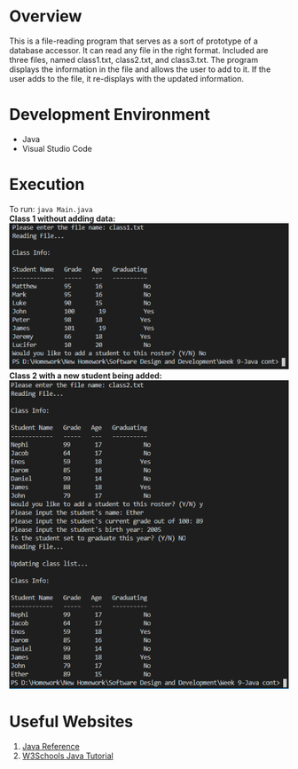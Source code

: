 # Overview

This is a file-reading program that serves as a sort of prototype of a database accessor. It can read any file in the right format. Included are three files, named class1.txt, class2.txt, and class3.txt. The program displays the information in the file and allows the user to add to it. If the user adds to the file, it re-displays with the updated information.

# Development Environment

* Java
* Visual Studio Code

# Execution

To run: `java Main.java`   
<b>Class 1 without adding data:</b><br>
![Class 1 with no data added](images/class1NoWrite.png)
<br><b>Class 2 with a new student being added:</b><br>
![Class 2 with added data](images/class2Write.png)

# Useful Websites


1. [Java Reference](https://web.fe.up.pt/~aaguiar/teaching/pc/Java-QuickReferenceGuide.pdf)
2. [W3Schools Java Tutorial](https://www.w3schools.com/java/)